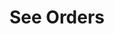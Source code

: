 ---
title: See Orders
position_number: 4
type: get
description: /future/trade/v1/order/list
parameters:
  - name: clientOrderId
    type: String
    mandatory: false
    default: N/A
    description: Client order ID
    ranges:
  - name: page
    type: integer
    mandatory: false
    default: 1
    description: Page
    ranges:
  - name: size
    type: integer
    mandatory: false
    default: 10
    description: Quantity of a single page
    ranges:
  - name: startTime
    type: integer
    mandatory: false
    default: N/A
    description: Start time
    ranges:
  - name: endTime
    type: integer
    mandatory: false
    default: N/A
    description: End time
    ranges:
  - name: state
    type: string
    mandatory: false
    default: NEW
    description: >-
      Order state:
      NEW：New order (unfilled);PARTIALLY_FILLED:Partial deal;PARTIALLY_CANCELED:Partial revocation;FILLED:Filled;CANCELED:Cancled;REJECTED:Order failed;EXPIRED：Expired;UNFINISHED:Unfinished;HISTORY:(History)
    ranges:
  - name: symbol
    type: string
    mandatory: false
    default: N/A
    description: Trading pair
    ranges:
left_code_blocks:
  - code_block: "public void getMarketConfig() {\r\n\tString text = HttpUtil.get(URL + \"/data/api/future/trade/v1/getMarketConfig\");\r\n\tSystem.out.println(text);\r\n}"
    title: Java
    language: java
right_code_blocks:
  - code_block: |-
      {
        "error": {
          "code": "",
          "msg": ""
        },
        "msgInfo": "",
        "result": {
          "items": [
            {
              "clientOrderId": "", //Client order ID
              "avgPrice": 0, //Average price
              "closePosition": false, //Whether to close all when order condition is triggered
              "closeProfit": 0, //Offset profit and loss
              "createdTime": 0, //Creat time
              "executedQty": 0, //Volume (Cont)
              "forceClose": false, //Is it a liquidation order
              "marginFrozen": 0, //Occupied margin
              "orderId": 0, //Order id
              "orderSide": "", //Order side
              "orderType": "", //Order type
              "origQty": 0, //Quantity (Cont)
              "positionSide": "", //Position side
              "price": 0, //Order price
              "sourceId": 0, //Triggering conditions ID
              "state": "", //Order state:NEW：New order (unfilled);PARTIALLY_FILLED:Partial deal;PARTIALLY_CANCELED:Partial revocation;FILLED:Filled;CANCELED:Cancled;REJECTED:Order failed;EXPIRED：Expired
              "symbol": "", //Trading pair
              "timeInForce": "", //Valid type
              "triggerProfitPrice": 0, //TP trigger price
              "triggerStopPrice": 0 //SL trigger price
            }
          ],
          "page": 0,
          "ps": 0,
          "total": 0
        },
        "returnCode": 0
      }
    title: Response
    language: json
---